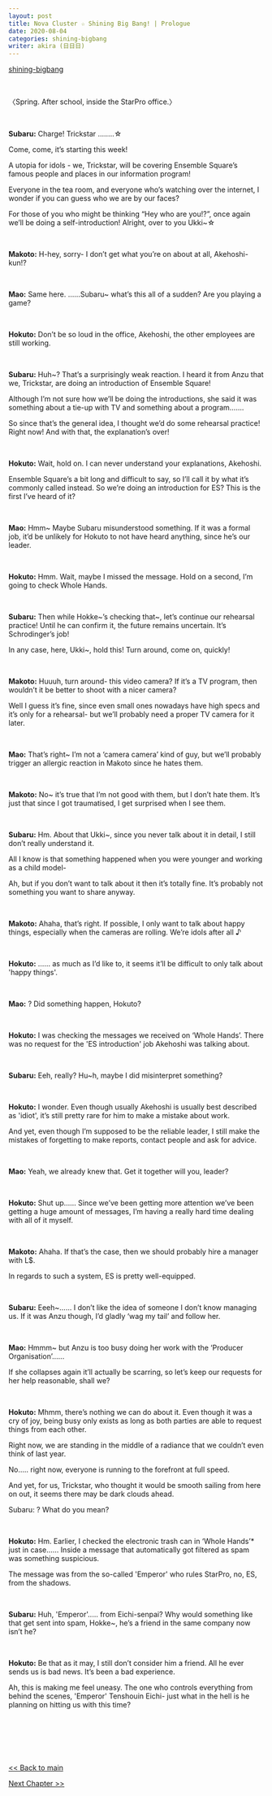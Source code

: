 ```yaml
---
layout: post
title: Nova Cluster ☆ Shining Big Bang! | Prologue
date: 2020-08-04
categories: shining-bigbang
writer: akira (日日日)
---
```

<p class="meta"><a href= "https://kkumakuma.github.io/enstars/shining-bigbang/">shining-bigbang</a></p>
<p>&nbsp;</p>

〈Spring. After school, inside the StarPro office.〉
<p>&nbsp;</p>

**Subaru:** Charge! Trickstar ……..☆

Come, come, it’s starting this week!

A utopia for idols - we, Trickstar, will be covering Ensemble Square’s famous people and places in our information program!

Everyone in the tea room, and everyone who’s watching over the internet, I wonder if you can guess who we are by our faces?

For those of you who might be thinking “Hey who are you!?”, once again we’ll be doing a self-introduction! Alright, over to you Ukki~☆
<p>&nbsp;</p>

**Makoto:** H-hey, sorry- I don’t get what you’re on about at all, Akehoshi-kun!?
<p>&nbsp;</p>

**Mao:** Same here. …...Subaru~ what’s this all of a sudden? Are you playing a game?
<p>&nbsp;</p>

**Hokuto:** Don’t be so loud in the office, Akehoshi, the other employees are still working.
<p>&nbsp;</p>

**Subaru:** Huh~? That’s a surprisingly weak reaction. I heard it from Anzu that we, Trickstar, are doing an introduction of Ensemble Square!

Although I’m not sure how we’ll be doing the introductions, she said it was something about a tie-up with TV and something about a program…….

So since that’s the general idea, I thought we’d do some rehearsal practice! Right now! And with that, the explanation’s over!
<p>&nbsp;</p>

**Hokuto:** Wait, hold on. I can never understand your explanations, Akehoshi.

Ensemble Square’s a bit long and difficult to say, so I’ll call it by what it’s commonly called instead. So we’re doing an introduction for ES? This is the first I’ve heard of it?
<p>&nbsp;</p>

**Mao:** Hmm~ Maybe Subaru misunderstood something. If it was a formal job, it’d be unlikely for Hokuto to not have heard anything, since he’s our leader.
<p>&nbsp;</p>

**Hokuto:** Hmm. Wait, maybe I missed the message. Hold on a second, I’m going to check Whole Hands.
<p>&nbsp;</p>

**Subaru:** Then while  Hokke~’s checking that~, let’s continue our rehearsal practice! Until he can confirm it, the future remains uncertain. It’s Schrodinger’s job!

In any case, here, Ukki~, hold this! Turn around, come on, quickly!
<p>&nbsp;</p>

**Makoto:** Huuuh, turn around- this video camera? If it’s a TV program, then wouldn’t it be better to shoot with a nicer camera?

Well I guess it’s fine, since even small ones nowadays have high specs and it’s only for a rehearsal- but we’ll probably need a proper TV camera for it later.
<p>&nbsp;</p>

**Mao:** That’s right~ I’m not a ‘camera camera’ kind of guy, but we’ll probably trigger an allergic reaction in Makoto since he hates them.
<p>&nbsp;</p>

**Makoto:** No~ it’s true that I’m not good with them, but I don’t hate them. It’s just that since I got traumatised, I get surprised when I see them.
<p>&nbsp;</p>

**Subaru:** Hm. About that Ukki~, since you never talk about it in detail, I still don’t really understand it.

All I know is that something happened when you were younger and working as a child model-

Ah, but if you don’t want to talk about it then it’s totally fine. It’s probably not something you want to share anyway.
<p>&nbsp;</p>

**Makoto:** Ahaha, that’s right. If possible, I only want to talk about happy things, especially when the cameras are rolling. We’re idols after all ♪
<p>&nbsp;</p>

**Hokuto:** …… as much as I’d like to, it seems it’ll be difficult to only talk about 'happy things'.
<p>&nbsp;</p>

**Mao:** ? Did something happen, Hokuto?
<p>&nbsp;</p>

**Hokuto:** I was checking the messages we received on ‘Whole Hands’. There was no request for the 'ES introduction' job Akehoshi was talking about.
<p>&nbsp;</p>

**Subaru:** Eeh, really? Hu~h, maybe I did misinterpret something?
<p>&nbsp;</p>

**Hokuto:** I wonder. Even though usually Akehoshi is usually best described as 'idiot', it’s still pretty rare for him to make a mistake about work.

And yet, even though I’m supposed to be the reliable leader, I still make the mistakes of forgetting to make reports, contact people and ask for advice.
<p>&nbsp;</p>

**Mao:** Yeah, we already knew that. Get it together will you, leader?
<p>&nbsp;</p>

**Hokuto:** Shut up…… Since we’ve been getting more attention we’ve been getting a huge amount of messages, I’m having a really hard time dealing with all of it myself.
<p>&nbsp;</p>

**Makoto:** Ahaha. If that’s the case, then we should probably hire a manager with L$.

In regards to such a system, ES is pretty well-equipped.
<p>&nbsp;</p>

**Subaru:** Eeeh~...... I don’t like the idea of someone I don’t know managing us. If it was Anzu though, I’d gladly ‘wag my tail’ and follow her.
<p>&nbsp;</p>

**Mao:** Hmmm~ but Anzu is too busy doing her work with the ‘Producer Organisation’......

If she collapses again it’ll actually be scarring, so let’s keep our requests for her help reasonable, shall we?
<p>&nbsp;</p>

**Hokuto:** Mhmm, there’s nothing we can do about it. Even though it was a cry of joy, being busy only exists as long as both parties are able to request things from each other.

Right now, we are standing in the middle of a radiance that we couldn’t even think of last year.

No….. right now, everyone is running to the forefront at full speed.

And yet, for us, Trickstar, who thought it would be smooth sailing from here on out, it seems there may be dark clouds ahead.

Subaru: ? What do you mean?
<p>&nbsp;</p>

**Hokuto:** Hm. Earlier, I checked the electronic trash can  in ‘Whole Hands’* just in case…… Inside a message that automatically got filtered as spam was something suspicious.

The message was from the so-called 'Emperor' who rules StarPro, no, ES, from the shadows.
<p>&nbsp;</p>

**Subaru:** Huh, 'Emperor'..... from Eichi-senpai? Why would something like that get sent into spam, Hokke~, he’s a friend in the same company now isn’t he?
<p>&nbsp;</p>

**Hokuto:** Be that as it may, I still don’t consider him a friend. All he ever sends us is bad news. It’s been a bad experience.

Ah, this is making me feel uneasy. The one who controls everything from behind the scenes, 'Emperor' Tenshouin Eichi- just what in the hell is he planning on hitting us with this time?
<p>&nbsp;</p>
<p>&nbsp;</p>
<p>&nbsp;</p>

<a href="https://kkumakuma.github.io/enstars/shining-bigbang/"> << Back to main

<a href=""> Next Chapter >>
